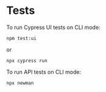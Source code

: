 # Tests

To run Cypress UI tests on CLI mode:
```
npm test:ui
```
or
```
npx cypress run
```

To run API tests on CLI mode:
```
npx newman 
```